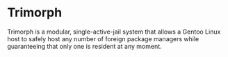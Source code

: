 # Trimorph
Trimorph is a modular, single-active-jail system that allows a Gentoo Linux host to safely host any number of foreign package managers while guaranteeing that only one is resident at any moment.
